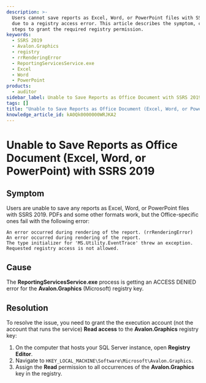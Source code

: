 ```yaml
---
description: >-
  Users cannot save reports as Excel, Word, or PowerPoint files with SSRS 2019
  due to a registry access error. This article describes the symptom, cause, and
  steps to grant the required registry permission.
keywords:
  - SSRS 2019
  - Avalon.Graphics
  - registry
  - rrRenderingError
  - ReportingServicesService.exe
  - Excel
  - Word
  - PowerPoint
products:
  - auditor
sidebar_label: Unable to Save Reports as Office Document with SSRS 2019
tags: []
title: "Unable to Save Reports as Office Document (Excel, Word, or PowerPoint) with SSRS 2019"
knowledge_article_id: kA0Qk0000000WRJKA2
---
```


# Unable to Save Reports as Office Document (Excel, Word, or PowerPoint) with SSRS 2019

## Symptom

Users are unable to save any reports as Excel, Word, or PowerPoint files with SSRS 2019. PDFs and some other formats work, but the Office-specific ones fail with the following error:

```text
An error occurred during rendering of the report. (rrRenderingError)
An error occurred during rendering of the report.
The type initializer for 'MS.Utility.EventTrace' threw an exception.
Requested registry access is not allowed.
```

## Cause

The **ReportingServicesService.exe** process is getting an ACCESS DENIED error for the **Avalon.Graphics** (Microsoft) registry key.

## Resolution

To resolve the issue, you need to grant the the execution account (not the account that runs the service) **Read access** to the **Avalon.Graphics** registry key:

1. On the computer that hosts your SQL Server instance, open **Registry Editor**.
2. Navigate to `HKEY_LOCAL_MACHINE\Software\Microsoft\Avalon.Graphics`.
3. Assign the **Read** permission to all occurrences of the **Avalon.Graphics** key in the registry.
